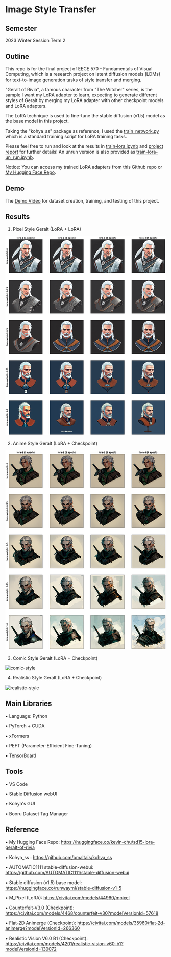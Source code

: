 # Image Style Transfer

## Semester
2023 Winter Session Term 2

## Outline
This repo is for the final project of EECE 570 - Fundamentals of Visual Computing, which is a research project on latent diffusion models (LDMs) for text-to-image generation tasks of style transfer and merging.

"Geralt of Rivia", a famous character from "The Witcher" series, is the sample I want my LoRA adapter to learn, expecting to generate different styles of Geralt by merging my LoRA adapter with other checkpoint models and LoRA adapters.

The LoRA technique is used to fine-tune the stable diffusion (v1.5) model as the base model in this project.

Taking the "kohya_ss" package as reference, I used the [train_network.py](https://github.com/FalKon1256/UBC-EECE-570/blob/main/train_network.py) which is a standard training script for LoRA training tasks.

Please feel free to run and look at the results in [train-lora.ipynb](https://github.com/FalKon1256/UBC-EECE-570/blob/main/train-lora.ipynb) and [project report]() for further details! An unrun version is also provided as [train-lora-un_run.ipynb](https://github.com/FalKon1256/UBC-EECE-570/blob/main/train-lora-un_run.ipynb).

Notice: You can access my trained LoRA adapters from this Github repo or [My Hugging Face Repo](https://huggingface.co/kevin-chu/sd15-lora-geralt-of-rivia).

## Demo

The [Demo Video](https://drive.google.com/file/d/1SCE8mw58JywyqSp9P62r3e5j8Z1TZQ9E/view?usp=drive_link) for dataset creation, training, and testing of this project.

## Results

1. Pixel Style Geralt (LoRA + LoRA)

![pixel-style](https://raw.githubusercontent.com/FalKon1256/UBC-EECE-570/main/results/pixel-style-merge-with-lora.png)

2. Anime Style Geralt (LoRA + Checkpoint)

![anime-style](https://raw.githubusercontent.com/FalKon1256/UBC-EECE-570/main/results/anime-style-merge-with-checkpoint.png)

3. Comic Style Geralt (LoRA + Checkpoint)

![comic-style](https://raw.githubusercontent.com/FalKon1256/UBC-EECE-570/main/results/comic-style-merge-with-checkpoint.png)

4. Realistic Style Geralt (LoRA + Checkpoint)

![realistic-style](https://raw.githubusercontent.com/FalKon1256/UBC-EECE-570/main/results/realistic-style-merge-with-checkpoint.png)

## Main Libraries
• Language: Python

• PyTorch + CUDA

• xFormers

• PEFT (Parameter-Efficient Fine-Tuning)

• TensorBoard

## Tools
• VS Code

• Stable Diffusion webUI

• Kohya's GUI

• Booru Dataset Tag Manager

## Reference
• My Hugging Face Repo: https://huggingface.co/kevin-chu/sd15-lora-geralt-of-rivia

• Kohya_ss : https://github.com/bmaltais/kohya_ss

• AUTOMATIC1111 stable-diffusion-webui: https://github.com/AUTOMATIC1111/stable-diffusion-webui

• Stable diffusion (v1.5) base model: https://huggingface.co/runwayml/stable-diffusion-v1-5

• M_Pixel (LoRA): https://civitai.com/models/44960/mpixel

• Counterfeit-V3.0 (Checkpoint): https://civitai.com/models/4468/counterfeit-v30?modelVersionId=57618

• Flat-2D Animerge (Checkpoint): https://civitai.com/models/35960/flat-2d-animerge?modelVersionId=266360

• Realistic Vision V6.0 B1 (Checkpoint): https://civitai.com/models/4201/realistic-vision-v60-b1?modelVersionId=130072
